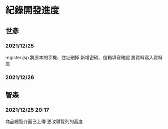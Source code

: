 # 紀錄開發進度 #


##  世彥 ##

### 2021/12/25 ###
register.jsp 
將原本的手機、住址刪掉
新增密碼、信箱填寫確認
將資料寫入資料庫

### 2021/12/26 ###

##  智森 ##
### 2021/12/25 20:17 ###
商品總覽介面已上傳
更改導覽列的高度
